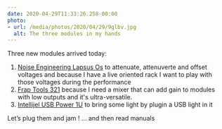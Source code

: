 ```yaml
---
date: 2020-04-29T11:33:26.258-00:00
photo:
- url: /media/photos/2020/04/29/9glbv.jpg
  alt: The three modules in my hands
---
```

Three new modules arrived today:
1. [Noise Engineering Lapsus Os](https://www.noiseengineering.us/shop/lapsus-os) to attenuate, attenuverte and offset voltages and because I have a live oriented rack I want to play with those voltages during the performance2. [Frap Tools 321](https://frap.tools/products/321/) because I need a mixer that can add gain to modules with low outputs and it's ultra-versatile.3. [Intellijel USB Power 1U](https://intellijel.com/shop/eurorack/1u/usb-power-1u/) to bring some light by plugin a USB light in it

Let’s plug them and jam ! ... and then read manuals
